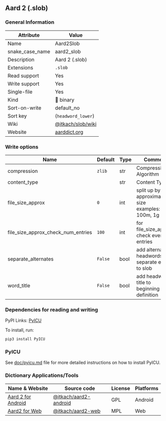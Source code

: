 ## Aard 2 (.slob)

### General Information

| Attribute       | Value                                                    |
| --------------- | -------------------------------------------------------- |
| Name            | Aard2Slob                                                |
| snake_case_name | aard2_slob                                               |
| Description     | Aard 2 (.slob)                                           |
| Extensions      | `.slob`                                                  |
| Read support    | Yes                                                      |
| Write support   | Yes                                                      |
| Single-file     | Yes                                                      |
| Kind            | 🔢 binary                                                 |
| Sort-on-write   | default_no                                               |
| Sort key        | (`headword_lower`)                                       |
| Wiki            | [@itkach/slob/wiki](https://github.com/itkach/slob/wiki) |
| Website         | [aarddict.org](http://aarddict.org/)                     |

### Write options

| Name                               | Default | Type | Comment                                                         |
| ---------------------------------- | ------- | ---- | --------------------------------------------------------------- |
| compression                        | `zlib`  | str  | Compression Algorithm                                           |
| content_type                       |         | str  | Content Type                                                    |
| file_size_approx                   | `0`     | int  | split up by given approximate file size<br />examples: 100m, 1g |
| file_size_approx_check_num_entries | `100`   | int  | for file_size_approx, check every [?] entries                   |
| separate_alternates                | `False` | bool | add alternate headwords as separate entries to slob             |
| word_title                         | `False` | bool | add headwords title to beginning of definition                  |

### Dependencies for reading and writing

PyPI Links: [PyICU](https://pypi.org/project/PyICU)

To install, run:

```sh
pip3 install PyICU
```

### PyICU

See [doc/pyicu.md](../pyicu.md) file for more detailed instructions on how to install PyICU.

### Dictionary Applications/Tools

| Name & Website                             | Source code                                                      | License | Platforms |
| ------------------------------------------ | ---------------------------------------------------------------- | ------- | --------- |
| [Aard 2 for Android](http://aarddict.org/) | [@itkach/aard2-android](https://github.com/itkach/aard2-android) | GPL     | Android   |
| [Aard2 for Web](http://aarddict.org/)      | [@itkach/aard2-web](https://github.com/itkach/aard2-web)         | MPL     | Web       |
